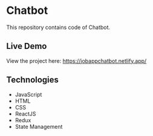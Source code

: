 # Chatbot

This repository contains code of Chatbot.

## Live Demo

View the project here: https://jobappchatbot.netlify.app/

## Technologies

- JavaScript
- HTML
- CSS
- ReactJS
- Redux
- State Management
